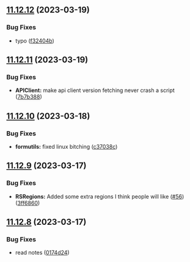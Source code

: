## [11.12.12](https://github.com/Torwent/WaspLib/compare/v11.12.11...v11.12.12) (2023-03-19)


### Bug Fixes

* typo ([f32404b](https://github.com/Torwent/WaspLib/commit/f32404b45ed6ba84272aa6da71d80e463dd6fab6))



## [11.12.11](https://github.com/Torwent/WaspLib/compare/v11.12.10...v11.12.11) (2023-03-19)


### Bug Fixes

* **APIClient:** make api client version fetching never crash a script ([7b7b388](https://github.com/Torwent/WaspLib/commit/7b7b38805063a59f771590fa52241ade3d9a2bf7))



## [11.12.10](https://github.com/Torwent/WaspLib/compare/v11.12.9...v11.12.10) (2023-03-18)


### Bug Fixes

* **formutils:** fixed linux bitching ([c37038c](https://github.com/Torwent/WaspLib/commit/c37038c4c6193b0022b6424d4a8769b8b2fddc37))



## [11.12.9](https://github.com/Torwent/WaspLib/compare/v11.12.8...v11.12.9) (2023-03-17)


### Bug Fixes

* **RSRegions:** Added some extra regions I think people will like ([#56](https://github.com/Torwent/WaspLib/issues/56)) ([3ff6860](https://github.com/Torwent/WaspLib/commit/3ff68602bb14448e82e957b98a1f2fbf492f1284))



## [11.12.8](https://github.com/Torwent/WaspLib/compare/v11.12.7...v11.12.8) (2023-03-17)


### Bug Fixes

* read notes ([0174d24](https://github.com/Torwent/WaspLib/commit/0174d245ee7bd5cf232b36af00a4831eac7ef7d2))



